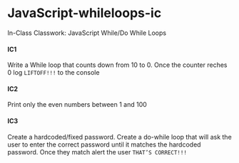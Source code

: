 # JavaScript-whileloops-ic
In-Class Classwork: JavaScript While/Do While Loops

#### IC1
Write a While loop that counts down from 10 to 0. Once the counter reches 0 log ```LIFTOFF!!!``` to the console

#### IC2
Print only the even numbers between 1 and 100

#### IC3
Create a hardcoded/fixed password. Create a do-while loop that will ask the user to enter the correct password until it matches the hardcoded password. Once they match alert the user ```THAT’S CORRECT!!!```
